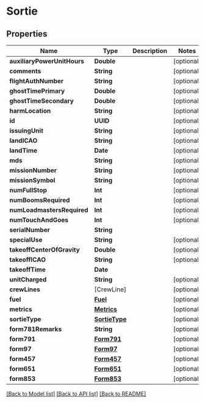 # Sortie

## Properties
Name | Type | Description | Notes
------------ | ------------- | ------------- | -------------
**auxiliaryPowerUnitHours** | **Double** |  | [optional] 
**comments** | **String** |  | [optional] 
**flightAuthNumber** | **String** |  | [optional] 
**ghostTimePrimary** | **Double** |  | [optional] 
**ghostTimeSecondary** | **Double** |  | [optional] 
**harmLocation** | **String** |  | [optional] 
**id** | **UUID** |  | [optional] 
**issuingUnit** | **String** |  | [optional] 
**landICAO** | **String** |  | [optional] 
**landTime** | **Date** |  | [optional] 
**mds** | **String** |  | [optional] 
**missionNumber** | **String** |  | [optional] 
**missionSymbol** | **String** |  | [optional] 
**numFullStop** | **Int** |  | [optional] 
**numBoomsRequired** | **Int** |  | [optional] 
**numLoadmastersRequired** | **Int** |  | [optional] 
**numTouchAndGoes** | **Int** |  | [optional] 
**serialNumber** | **String** |  | 
**specialUse** | **String** |  | [optional] 
**takeoffCenterOfGravity** | **Double** |  | [optional] 
**takeoffICAO** | **String** |  | [optional] 
**takeoffTime** | **Date** |  | 
**unitCharged** | **String** |  | [optional] 
**crewLines** | [CrewLine] |  | [optional] 
**fuel** | [**Fuel**](Fuel.md) |  | [optional] 
**metrics** | [**Metrics**](Metrics.md) |  | [optional] 
**sortieType** | [**SortieType**](SortieType.md) |  | [optional] 
**form781Remarks** | **String** |  | [optional] 
**form791** | [**Form791**](Form791.md) |  | [optional] 
**form97** | [**Form97**](Form97.md) |  | [optional] 
**form457** | [**Form457**](Form457.md) |  | [optional] 
**form651** | [**Form651**](Form651.md) |  | [optional] 
**form853** | [**Form853**](Form853.md) |  | [optional] 

[[Back to Model list]](../README.md#documentation-for-models) [[Back to API list]](../README.md#documentation-for-api-endpoints) [[Back to README]](../README.md)


